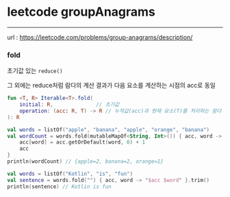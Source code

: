 # leetcode groupAnagrams
---
url : https://leetcode.com/problems/group-anagrams/description/

### fold

초기값 있는 `reduce()`

그 외에는 reduce처럼 람다의 계산 결과가 다음 요소를 계산하는 시점의 acc로 동일

```kotlin
fun <T, R> Iterable<T>.fold(
    initial: R,              // 초기값
    operation: (acc: R, T) -> R // 누적값(acc)과 현재 요소(T)를 처리하는 람다
): R

val words = listOf("apple", "banana", "apple", "orange", "banana")
val wordCount = words.fold(mutableMapOf<String, Int>()) { acc, word ->
    acc[word] = acc.getOrDefault(word, 0) + 1
    acc
}
println(wordCount) // {apple=2, banana=2, orange=1}

val words = listOf("Kotlin", "is", "fun")
val sentence = words.fold("") { acc, word -> "$acc $word" }.trim()
println(sentence) // Kotlin is fun
```

